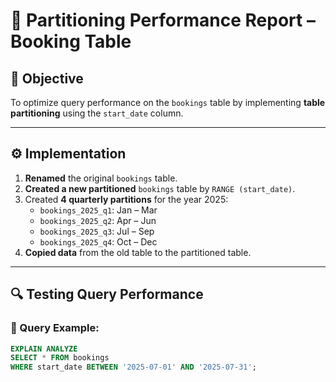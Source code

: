 # 🧩 Partitioning Performance Report – Booking Table

## 🎯 Objective
To optimize query performance on the `bookings` table by implementing **table partitioning** using the `start_date` column.

---

## ⚙️ Implementation

1. **Renamed** the original `bookings` table.
2. **Created a new partitioned** `bookings` table by `RANGE (start_date)`.
3. Created **4 quarterly partitions** for the year 2025:
   - `bookings_2025_q1`: Jan – Mar
   - `bookings_2025_q2`: Apr – Jun
   - `bookings_2025_q3`: Jul – Sep
   - `bookings_2025_q4`: Oct – Dec
4. **Copied data** from the old table to the partitioned table.

---

## 🔍 Testing Query Performance

### 🧪 Query Example:

```sql
EXPLAIN ANALYZE
SELECT * FROM bookings
WHERE start_date BETWEEN '2025-07-01' AND '2025-07-31';
